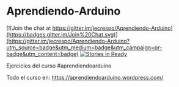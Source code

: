 Aprendiendo-Arduino
===================

[![Join the chat at https://gitter.im/jecrespo/Aprendiendo-Arduino](https://badges.gitter.im/Join%20Chat.svg)](https://gitter.im/jecrespo/Aprendiendo-Arduino?utm_source=badge&utm_medium=badge&utm_campaign=pr-badge&utm_content=badge)
[![Stories in Ready](https://badge.waffle.io/jecrespo/Aprendiendo-Arduino.svg?label=ready&title=Ready)](http://waffle.io/jecrespo/Aprendiendo-Arduino)

Ejercicios del curso #aprendiendoarduino

Todo el curso en: https://aprendiendoarduino.wordpress.com/
